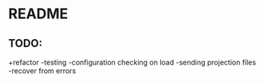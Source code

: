 README
=============

TODO:
-------
+refactor
-testing
-configuration checking on load
-sending projection files
-recover from errors
